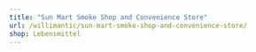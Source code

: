 ```yaml
---
title: "Sun Mart Smoke Shop and Convenience Store"
url: /willimantic/sun-mart-smoke-shop-and-convenience-store/
shop: Lebensmittel
---
```

